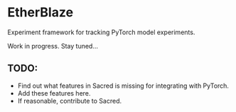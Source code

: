 # EtherBlaze
Experiment framework for tracking PyTorch model experiments.

Work in progress. Stay tuned...

## TODO:
* Find out what features in Sacred is missing for integrating with PyTorch.
* Add these features here.
* If reasonable, contribute to Sacred.
